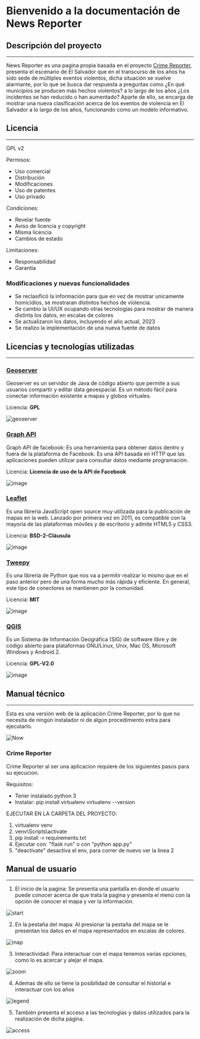 ﻿# Bienvenido a la documentación de News Reporter

## Descripción del proyecto
---

News Reporter es una pagina propia basada en el proyecto [Crime Reporter](https://github.com/ReneMel/CrimeReporter-SV), presenta el escenario de El Salvador que en el transcurso de los años ha sido sede de múltiples eventos violentos, dicha situación se vuelve alarmante, por lo que se busca dar respuesta a preguntas como ¿En qué municipios se producen más hechos violentos? a lo largo de los años ¿Los incidentes se han reducido o han aumentado? 
Aparte de ello, se encarga de mostrar una nueva clasificación acerca de los eventos de violencia en El Salvador a lo largo de los años, funcionando como un modelo informativo.


## Licencia
---

GPL v2

Permisos:
 - Uso comercial 
 - Distribución 
 - Modificaciones 
 - Uso de patentes 
 - Uso privado

Condiciones:
 - Revelar fuente 
 - Aviso de licencia y copyright 
 - Misma licencia 
 - Cambios de estado

Limitaciones:
 - Responsabilidad 
 - Garantía

### Modificaciones y nuevas funcionalidades

- Se reclasificó la información para que en vez de mostrar unicamente homicidios, se mostraran distintos hechos de violencia.
- Se cambio la UI/UX ocupando otras tecnologías para mostrar de manera distinta los datos, en escalas de colores
- Se actualizaron los datos, incluyendo el año actual, 2023
- Se realizo la implementación de una nueva fuente de datos


## Licencias y tecnologías utilizadas
---

### [Geoserver](https://geoserver.org/)

Geoserver es un servidor de Java de código abierto que permite a sus usuarios compartir y editar data geoespacial. Es un método fácil para conectar información existente a mapas y globos virtuales.

Licencia: **GPL**

![geoserver](NewsReporter/img/geoserver.jpg)

### [Graph API](https://developers.facebook.com/docs/graph-api/)

Graph API de facebook: Es una herramienta para obtener datos dentro y fuera de la plataforma de Facebook. Es una API basada en HTTP que las aplicaciones pueden utilizar para consultar datos mediante programación.

Licencia: **Licencia de uso de la API de Facebook**

![image](https://github.com/carmen887/NewsReporter/assets/54786234/39067f62-8125-401f-8651-2c74c0f95065)

### [Leaflet](https://leafletjs.com/)

Es una librería JavaScript open source muy utilizada para la publicación de mapas en la web. Lanzado por primera vez en 2011, es compatible con la mayoría de las plataformas móviles y de escritorio y admite HTML5 y CSS3.

Licencia: **BSD-2-Cláusula**

![image](https://github.com/carmen887/NewsReporter/assets/54786234/c73d90d6-95c5-4cce-9355-835d5808d526)

### [Tweepy](https://www.tweepy.org/)

Es una librería de Python que nos va a permitir realizar lo mismo que en el paso anterior pero de una forma mucho más rápida y eficiente. En general, este tipo de conectores se mantienen por la comunidad.

Licencia: **MIT**

![image](https://github.com/carmen887/NewsReporter/assets/54786234/70d3fe5f-c170-4c4e-84e3-d15b69a271c7)

### [QGIS](https://www.qgis.org/en/site/)

Es un Sistema de Información Geográfica (SIG) de software libre y de código abierto para plataformas GNU/Linux, Unix, Mac OS, Microsoft Windows y Android.2​.

Licencia: **GPL-V2.0**

![image](https://github.com/carmen887/NewsReporter/assets/54786234/928fb605-8a18-47f7-b1c1-38ad5bc438bd)

## Manual técnico
---

Esta es una versión web de la aplicación Crime Reporter, por lo que no necesita de ningún instalador ni de algún procedimiento extra para ejecutarlo.

![Now](NewsReporter/img/CRtoNR.jpeg)

### Crime Reporter

Crime Reporter al ser una aplicacion requiere de los siguientes pasos para su ejecucion.

Requisitos: 
- Tener instalado python 3
- Instalar: pip install virtualenv virtualenv --version

EJECUTAR EN LA CARPETA DEL PROYECTO:

 1. virtualenv venv  
 2. venv\Scripts\activate
 3. pip install -r requirements.txt
 4. Ejecutar con: "flask run" o con "python app.py"
 5. "deactivate" desactiva el env, para correr de nuevo ver la linea 2

## Manual de usuario
---

1. El inicio de la pagina: Se presenta una pantalla en donde el usuario puede conocer acerca de que trata la pagina y presenta el menú con la opción de conocer el mapa y ver la información.

![start](NewsReporter/img/inicio.jpeg)

2. En la pestaña del mapa: Al presionar la pestaña del mapa se le presentan los datos en el mapa representados en escalas de colores.

![map](NewsReporter/img/mapa.jpeg)

3. Interactividad: Para interactuar con el mapa tenemos varias opciones, como lo es acercar y alejar el mapa.

![zoom](NewsReporter/img/zoom.jpeg)

4. Ademas de ello se tiene la posibilidad de consultar el historial e interactuar con los años

![legend](NewsReporter/img/leyenda.jpeg)

5. También presenta el acceso a las tecnologías y datos utilizados para la realización de dicha página.

![access](NewsReporter/img/accesos.jpeg)
